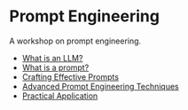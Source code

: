 # Prompt Engineering
A workshop on prompt engineering. 

- [What is an LLM?](https://github.com/mmahyoub/prompt-engineering-workshop/blob/main/Introduction.ipynb)
- [What is a prompt?](https://github.com/mmahyoub/prompt-engineering-workshop/blob/main/Prompts.ipynb)
- [Crafting Effective Prompts](https://github.com/mmahyoub/prompt-engineering-workshop/blob/main/Crafting_Effective_Prompts.ipynb)
- [Advanced Prompt Engineering Techniques](https://github.com/mmahyoub/prompt-engineering-workshop/blob/main/Advanced_Prompt_Engineering_Techniques.ipynb)
- [Practical Application]()
